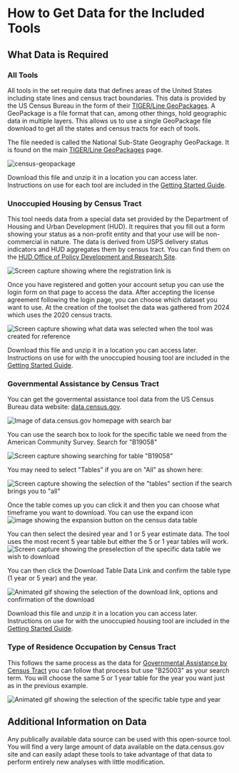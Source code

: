 # How to Get Data for the Included Tools

## What Data is Required

### All Tools

All tools in the set require data that defines areas of the United States including state lines and census tract boundaries. This data is provided by the US Census Bureau in the form of their [TIGER/Line GeoPackages](https://www.census.gov/geographies/mapping-files/time-series/geo/tiger-geopackage-file.html). A GeoPackage is a file format that can, among other things, hold geographic data in multiple layers. This allows us to use a single GeoPackage file download to get all the states and census tracts for each of tools.

The file needed is called the National Sub-State Geography GeoPackage. It is found on the main [TIGER/Line GeoPackages](https://www.census.gov/geographies/mapping-files/time-series/geo/tiger-geopackage-file.html) page.

![census-geopackage](../screencaps/census-geopackage.png)

Download this file and unzip it in a location you can access later. Instructions on use for each tool are included in the [Getting Started Guide](./getting-started-guide.md).

### Unoccupied Housing by Census Tract

This tool needs data from a special data set provided by the Department of Housing and Urban Development (HUD). It requires that you fill out a form showing your status as a non-profit entity and that your use will be non-commercial in nature. The data is derived from USPS delivery status indicators and HUD aggregates them by census tract. You can find them on the [HUD Office of Policy Development and Research Site](https://www.huduser.gov/apps/public/usps/login).

![Screen capture showing where the registration link is](../screencaps/hud-usps-register.png)

Once you have registered and gotten your account setup you can use the login form on that page to access the data. After accepting the license agreement following the login page, you can choose which dataset you want to use. At the creation of the toolset the data was gathered from 2024 which uses the 2020 census tracts.

![Screen capture showing what data was selected when the tool was created for reference](../screencaps/hud-usps-download.png)

Download this file and unzip it in a location you can access later. Instructions on use for with the unoccupied housing tool are included in the [Getting Started Guide](./getting-started-guide.md).

### Governmental Assistance by Census Tract

You can get the govermental assistance tool data from the US Census Bureau data website: [data.census.gov](census-govt-asst-search).

![Image of data.census.gov homepage with search bar](../screencaps/census-homepage.png)

You can use the search box to look for the specific table we need from the American Community Survey. Search for "B19058"

![Screen capture showing searching for table "B19058"](../screencaps/census-govt-asst-search.png)

You may need to select "Tables" if you are on "All" as shown here:

![Screen capture showing the selection of the "tables" section if the search brings you to "all"](../screencaps/census-govt-asst-tables.png)



Once the table comes up you can click it and then you can choose what timeframe you want to download. You can use the expand icon ![image showing the expansion button on the census data table](../screencaps/census-expand.png)



You can then select the desired year and 1 or 5 year estimate data. The tool uses the most recent 5 year table but either the 5 or 1 year tables will work.
 ![Screen capture showing the preselection of the specific data table we wish to download](../screencaps/census-govt-asst-preselect-data-table.png)

You can then click the Download Table Data Link and confirm the table type (1 year or 5 year) and the year.

![Animated gif showing the selection of the download link, options and confirmation of the download](../screencaps/census-govt-asst-download-table.gif)

Download this file and unzip it in a location you can access later. Instructions on use for with the unoccupied housing tool are included in the [Getting Started Guide](./getting-started-guide.md).

### Type of Residence Occupation by Census Tract

This follows the same process as the data for [Governmental Assistance by Census Tract](#governmental-assistance-by-census-tract) you can follow that process but use "B25003" as your search term. You will choose the same 5 or 1 year table for the year you want just as in the previous example.

![Animated gif showing the selection of the specific table type and year](../screencaps/census-occpy-download-table.gif)



## Additional Information on Data

Any publically available data source can be used with this open-source tool. You will find a very large amount of data available on the data.census.gov site and can easily adapt these tools to take advantage of that data to perform entirely new analyses with little modification.
